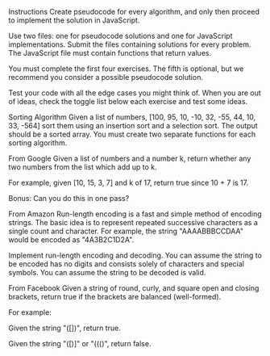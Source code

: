 Instructions
Create pseudocode for every algorithm, and only then proceed to implement the solution in JavaScript.

Use two files: one for pseudocode solutions and one for JavaScript implementations. Submit the files containing solutions for every problem. The JavaScript file must contain functions that return values.

You must complete the first four exercises. The fifth is optional, but we recommend you consider a possible pseudocode solution.

Test your code with all the edge cases you might think of. When you are out of ideas, check the toggle list below each exercise and test some ideas.

Sorting Algorithm
Given a list of numbers, [100, 95, 10, -10, 32, -55, 44, 10, 33, -564] sort them using an insertion sort and a selection sort. The output should be a sorted array. You must create two separate functions for each sorting algorithm.

From Google
Given a list of numbers and a number k, return whether any two numbers from the list which add up to k.

For example, given [10, 15, 3, 7] and k of 17, return true since 10 + 7 is 17.

Bonus: Can you do this in one pass?

From Amazon
Run-length encoding is a fast and simple method of encoding strings. The basic idea is to represent repeated successive characters as a single count and character. For example, the string "AAAABBBCCDAA" would be encoded as "4A3B2C1D2A".

Implement run-length encoding and decoding. You can assume the string to be encoded has no digits and consists solely of characters and special symbols. You can assume the string to be decoded is valid.

From Facebook
Given a string of round, curly, and square open and closing brackets, return true if the brackets are balanced (well-formed).

For example:

Given the string "([])", return true.

Given the string "([)]" or "((()", return false.

